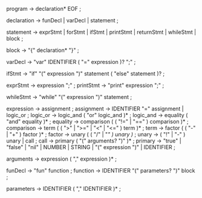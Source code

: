 program        → declaration* EOF ;

declaration    → funDecl
               | varDecl
               | statement ;

statement      → exprStmt
               | forStmt
               | ifStmt
               | printStmt
               | returnStmt
               | whileStmt
               | block ;

block          → "{" declaration* "}" ;

varDecl        → "var" IDENTIFIER ( "=" expression )? ";" ;

ifStmt         → "if" "(" expression ")" statement
               ( "else" statement )? ;

exprStmt       → expression ";" ;
printStmt      → "print" expression ";" ;

whileStmt      → "while" "(" expression ")" statement ;

expression     → assignment ;
assignment     → IDENTIFIER "=" assignment
               | logic_or ;
logic_or       → logic_and ( "or" logic_and )* ;
logic_and      → equality ( "and" equality )* ;
equality       → comparison ( ( "!=" | "==" ) comparison )* ;
comparison     → term ( ( ">" | ">=" | "<" | "<=" ) term )* ;
term           → factor ( ( "-" | "+" ) factor )* ;
factor         → unary ( ( "/" | "*" ) unary )* ;
unary          → ( "!" | "-" ) unary | call ;
call           → primary ( "(" arguments? ")" )* ;
primary        → "true" | "false" | "nil"
               | NUMBER | STRING
               | "(" expression ")"
               | IDENTIFIER ;

arguments      → expression ( "," expression )* ;

funDecl        → "fun" function ;
function       → IDENTIFIER "(" parameters? ")" block ;

parameters     → IDENTIFIER ( "," IDENTIFIER )* ;
